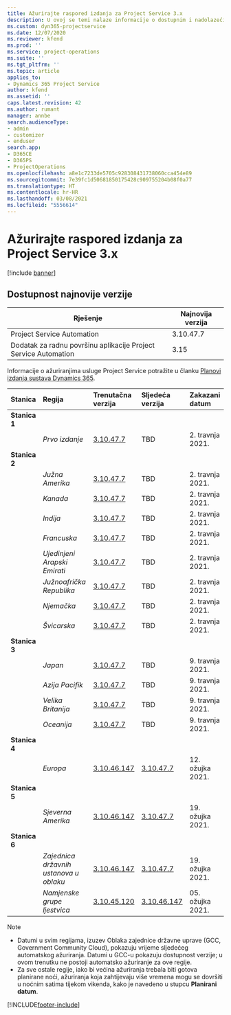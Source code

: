 ```yaml
---
title: Ažurirajte raspored izdanja za Project Service 3.x
description: U ovoj se temi nalaze informacije o dostupnim i nadolazećim izdanjima aplikacije Dynamics 365 Project Service Automation.
ms.custom: dyn365-projectservice
ms.date: 12/07/2020
ms.reviewer: kfend
ms.prod: ''
ms.service: project-operations
ms.suite: ''
ms.tgt_pltfrm: ''
ms.topic: article
applies_to:
- Dynamics 365 Project Service
author: kfend
ms.assetid: ''
caps.latest.revision: 42
ms.author: rumant
manager: annbe
search.audienceType:
- admin
- customizer
- enduser
search.app:
- D365CE
- D365PS
- ProjectOperations
ms.openlocfilehash: a8e1c7233de5705c928308431738060cca454e89
ms.sourcegitcommit: 7e39fc1d50681850175428c909755204b08f0a77
ms.translationtype: HT
ms.contentlocale: hr-HR
ms.lasthandoff: 03/08/2021
ms.locfileid: "5556614"
---
```

# <a name="update-release-schedule-for-project-service-3x"></a>Ažurirajte raspored izdanja za Project Service 3.x

[!include [banner](../includes/psa-now-project-operations.md)]

## <a name="latest-version-availability"></a>Dostupnost najnovije verzije

| Rješenje  | Najnovija verzija |
|-------|----|
| Project Service Automation    | 3.10.47.7 |
| Dodatak za radnu površinu aplikacije Project Service Automation                | 3.15          |

Informacije o ažuriranjima usluge Project Service potražite u članku [Planovi izdanja sustava Dynamics 365](https://docs.microsoft.com/dynamics365/release-plans/). 

| Stanica  | Regija | Trenutačna verzija | Sljedeća verzija |  Zakazani datum
| :---   | :---   | :---   | :---   |:---   |         
|<strong>Stanica 1</strong> | |  |  | |
| | <i>Prvo izdanje</i> | [3.10.47.7](whats-new-ur-29.md) | TBD | 2. travnja 2021.
|<strong>Stanica 2</strong> | |  |  | |
| | <i>Južna Amerika</i> | [3.10.47.7](whats-new-ur-29.md) | TBD | 2. travnja 2021.
| | <i>Kanada</i> | [3.10.47.7](whats-new-ur-29.md) | TBD | 2. travnja 2021.
| | <i>Indija</i> | [3.10.47.7](whats-new-ur-29.md) | TBD | 2. travnja 2021.
| | <i>Francuska</i> | [3.10.47.7](whats-new-ur-29.md) | TBD | 2. travnja 2021.
| | <i>Ujedinjeni Arapski Emirati</i> | [3.10.47.7](whats-new-ur-29.md) | TBD | 2. travnja 2021.
| | <i>Južnoafrička Republika</i> | [3.10.47.7](whats-new-ur-29.md) | TBD | 2. travnja 2021.
| | <i>Njemačka</i> | [3.10.47.7](whats-new-ur-29.md) | TBD | 2. travnja 2021.
| | <i>Švicarska</i> | [3.10.47.7](whats-new-ur-29.md) | TBD | 2. travnja 2021.
|<strong>Stanica 3</strong> | |  |  | |
| | <i>Japan</i> | [3.10.47.7](whats-new-ur-29.md) | TBD | 9. travnja 2021.
| | <i>Azija Pacifik</i> | [3.10.47.7](whats-new-ur-29.md) | TBD | 9. travnja 2021.
| | <i>Velika Britanija</i> | [3.10.47.7](whats-new-ur-29.md) | TBD | 9. travnja 2021.
| | <i>Oceanija</i> | [3.10.47.7](whats-new-ur-29.md) | TBD | 9. travnja 2021.
|<strong>Stanica 4</strong> | |  |  | |
| | <i>Europa</i> | [3.10.46.147](whats-new-ur-28-6.md) | [3.10.47.7](whats-new-ur-29.md) | 12. ožujka 2021.
|<strong>Stanica 5</strong> | |  |  | |
| | <i>Sjeverna Amerika</i> | [3.10.46.147](whats-new-ur-28-6.md) | [3.10.47.7](whats-new-ur-29.md) | 19. ožujka 2021.
|<strong>Stanica 6</strong> | |  |  | |
| | <i>Zajednica državnih ustanova u oblaku</i> | [3.10.46.147](whats-new-ur-28-6.md) | [3.10.47.7](whats-new-ur-29.md) | 19. ožujka 2021.
| | <i>Namjenske grupe ljestvica</i> | [3.10.45.120](whats-new-ur-27-6.md) | [3.10.46.147](whats-new-ur-28-6.md) | 05. ožujka 2021.

>[!Note]
> - Datumi u svim regijama, izuzev Oblaka zajednice državne uprave (GCC, Government Community Cloud), pokazuju vrijeme sljedećeg automatskog ažuriranja. Datumi u GCC-u pokazuju dostupnost verzije; u ovom trenutku ne postoji automatsko ažuriranje za ove regije.
> - Za sve ostale regije, iako bi većina ažuriranja trebala biti gotova planirane noći, ažuriranja koja zahtijevaju više vremena mogu se dovršiti u noćnim satima tijekom vikenda, kako je navedeno u stupcu **Planirani datum**.


[!INCLUDE[footer-include](../includes/footer-banner.md)]
